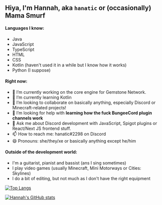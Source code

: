 ## Hiya, I'm Hannah, aka `hanatic` or (occasionally) Mama Smurf

#### Languages I know:
- Java
- JavaScript
- TypeScript
- HTML
- CSS
- Kotlin (haven't used it in a while but I know how it works)
- Python (I suppose)

#### Right now:
- 🔭 I’m currently working on the core engine for Gemstone Network.
- 🌱 I’m currently learning Kotlin
- 👯 I’m looking to collaborate on basically anything, especially Discord or Minecraft-related projects!
- 🤔 I’m looking for help with **learning how the fuck BungeeCord plugin channels work**
- 💬 Ask me about Discord development with JavaScript, Spigot plugins or React/Next JS frontend stuff.
- 📫 How to reach me: hanatic#2298 on Discord
- 😄 Pronouns: she/they/xe or basically anything except he/him

#### Outside of the development world:
- I'm a guitarist, pianist and bassist (ans I sing sometimes)
- I play video games (usually Minecraft, Mini Motorways or Cities: Skylines)
- I do a bit of editing, but not much as I don't have the right equipment

[![Top Langs](https://github-readme-stats.vercel.app/api/top-langs/?username=hanatic)](https://github.com/anuraghazra/github-readme-stats)

[![Hannah's GitHub stats](https://github-readme-stats.vercel.app/api?username=hanatic)](https://github.com/anuraghazra/github-readme-stats)
